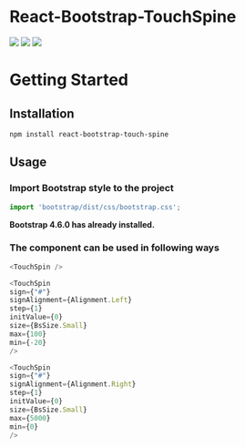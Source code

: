 # React-Bootstrap-TouchSpine

![](https://i.ibb.co/XyxSGt6/touch-Spine-without-Sign.png)
![](https://i.ibb.co/d2Wh6CD/touch-Spine-left-Sign.png)
![](https://i.ibb.co/nBFW3yM/touch-Spine-right-Sign.png)


# Getting Started

## Installation

`npm install react-bootstrap-touch-spine`



## Usage
### Import Bootstrap style to the project

```js
import 'bootstrap/dist/css/bootstrap.css';
```
**Bootstrap 4.6.0 has already installed.**
### The component can be used in following ways 

```ts
<TouchSpin />             
```
```ts
<TouchSpin
sign={"#"}
signAlignment={Alignment.Left}
step={1}
initValue={0}
size={BsSize.Small} 
max={100} 
min={-20}
/>
```
```ts
<TouchSpin
sign={"#"}
signAlignment={Alignment.Right}
step={1}
initValue={0}
size={BsSize.Small} 
max={5000} 
min={0}
/>
```



 
    